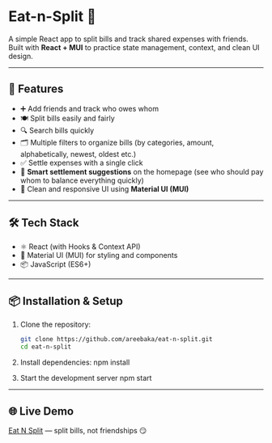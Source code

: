 # Eat-n-Split 💸

A simple React app to split bills and track shared expenses with friends.  
Built with **React + MUI** to practice state management, context, and clean UI design.

---

## 🚀 Features
- ➕ Add friends and track who owes whom  
- 🍽️ Split bills easily and fairly  
- 🔍 Search bills quickly  
- 🗂️ Multiple filters to organize bills (by categories, amount, alphabetically, newest, oldest etc.)  
- ✅ Settle expenses with a single click  
- 🤝 **Smart settlement suggestions** on the homepage (see who should pay whom to balance everything quickly)  
- 🎨 Clean and responsive UI using **Material UI (MUI)**  

---

## 🛠️ Tech Stack
- ⚛️ React (with Hooks & Context API)  
- 🎨 Material UI (MUI) for styling and components  
- 📦 JavaScript (ES6+)  

---

## 📦 Installation & Setup

1. Clone the repository:
   ```bash
   git clone https://github.com/areebaka/eat-n-split.git
   cd eat-n-split
   
2. Install dependencies:
   npm install

3. Start the development server
   npm start
   
---

## 🌐 Live Demo
[Eat N Split](https://eat-n-split-five-kappa.vercel.app/) — split bills, not friendships 😏

